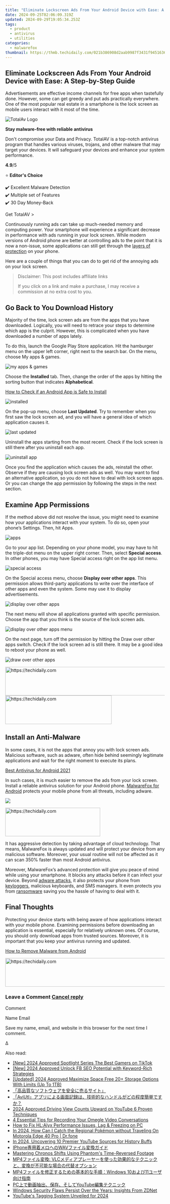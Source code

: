 ```yaml
---
title: "Eliminate Lockscreen Ads From Your Android Device with Ease: A Step-by-Step Guide"
date: 2024-09-25T02:06:09.319Z
updated: 2024-09-29T19:05:34.253Z
tags:
  - product
  - antivirus
  - utilities
categories:
  - malwarefox
thumbnail: https://thmb.techidaily.com/021b386908d2aab9987f3431f9451636e6368aadab9296b545a53a53a62cf42a.jpg
---
```


## Eliminate Lockscreen Ads From Your Android Device with Ease: A Step-by-Step Guide

Advertisements are effective income channels for free apps when tastefully done. However, some can get greedy and put ads practically everywhere. One of the most popular real estate in a smartphone is the lock screen as mobile users interact with it most of the time.

![TotalAv Logo](https://www.malwarefox.com/wp-content/uploads/2024/02/totalav-svg.webp "totalav-svg")

**Stay malware-free with reliable antivirus**

Don't compromise your Data and Privacy. TotalAV is a top-notch antivirus program that handles various viruses, trojans, and other malware that may target your devices. It will safeguard your devices and enhance your system performance.

**4.9**/5

⭐ **Editor's Choice**

✔️ Excellent Malware Detection  
✔️ Multiple set of Features  
✔️ 30 Day Money-Back

[](https://tools.techidaily.com/malwarefox/products/) Get TotalAV > 

Continuously running ads can take up much-needed memory and computing power. Your smartphone will experience a significant decrease in performance with ads running in your lock screen. While modern versions of Android phone are better at controlling ads to the point that it is now a non-issue, some applications can still get through the [layers of protection](https://tools.techidaily.com/malwarefox/products/) on your phone.

Here are a couple of things that you can do to get rid of the annoying ads on your lock screen.

>  Disclaimer: This post includes affiliate links
>
>  If you click on a link and make a purchase, I may receive a commission at no extra cost to you.
>

## Go Back to You Download History

Majority of the time, lock screen ads are from the apps that you have downloaded. Logically, you will need to retrace your steps to determine which app is the culprit. However, this is complicated when you have downloaded a number of apps lately.

To do this, launch the Google Play Store application. Hit the hamburger menu on the upper left corner, right next to the search bar. On the menu, choose My apps & games.

![my apps & games](https://www.malwarefox.com/wp-content/uploads/2019/05/1.jpg)

Choose the **Installed** tab. Then, change the order of the apps by hitting the sorting button that indicates **Alphabetical**.

[How to Check if an Android App is Safe to Install](https://tools.techidaily.com/malwarefox/products/)

![installed](https://www.malwarefox.com/wp-content/uploads/2019/05/2.jpg)

On the pop-up menu, choose **Last Updated**. Try to remember when you first saw the lock screen ad, and you will have a general idea of which application causes it.

![last updated](https://www.malwarefox.com/wp-content/uploads/2019/05/3.jpg)

Uninstall the apps starting from the most recent. Check if the lock screen is still there after you uninstall each app.

![uninstall app](https://www.malwarefox.com/wp-content/uploads/2019/05/4.jpg)

Once you find the application which causes the ads, reinstall the other. Observe if they are causing lock screen ads as well. You may want to find an alternative application, so you do not have to deal with lock screen apps. Or you can change the app permission by following the steps in the next section.

## Examine App Permissions

If the method above did not resolve the issue, you might need to examine how your applications interact with your system. To do so, open your phone’s Settings. Then, hit Apps.

![apps](https://www.malwarefox.com/wp-content/uploads/2019/05/5.jpg)

Go to your app list. Depending on your phone model, you may have to hit the triple-dot menu on the upper right corner. Then, select **Special access**. In other phones, you may have Special access right on the app list menu.

![special access](https://www.malwarefox.com/wp-content/uploads/2019/05/6.jpg)

On the Special access menu, choose **Display over other apps**. This permission allows third-party applications to write over the interface of other apps and even the system. Some may use it to display advertisements.

![display over other apps](https://www.malwarefox.com/wp-content/uploads/2019/05/7.jpg)

The next menu will show all applications granted with specific permission. Choose the app that you think is the source of the lock screen ads.

![display over other apps menu](https://www.malwarefox.com/wp-content/uploads/2019/05/8.jpg)

On the next page, turn off the permission by hitting the Draw over other apps switch. Check if the lock screen ad is still there. It may be a good idea to reboot your phone as well.

![draw over other apps](https://www.malwarefox.com/wp-content/uploads/2019/05/9.jpg)

<!-- affiliate ads begin -->
<a href="https://appsumo.8odi.net/c/5597632/2043618/7443" target="_top" id="2043618">
  <img src="//a.impactradius-go.com/display-ad/7443-2043618" border="0" alt="https://techidaily.com" width="728" height="90"/>
</a>
<img height="0" width="0" src="https://appsumo.8odi.net/i/5597632/2043618/7443" style="position:absolute;visibility:hidden;" border="0" />
<!-- affiliate ads end -->

<!-- affiliate ads begin -->
<a href="https://aligracehair.sjv.io/c/5597632/2135372/19272" target="_top" id="2135372">
  <img src="//a.impactradius-go.com/display-ad/19272-2135372" border="0" alt="https://techidaily.com" width="336" height="90"/>
</a>
<img height="0" width="0" src="https://aligracehair.sjv.io/i/5597632/2135372/19272" style="position:absolute;visibility:hidden;" border="0" />
<!-- affiliate ads end -->

## Install an Anti-Malware

In some cases, it is not the apps that annoy you with lock screen ads. Malicious software, such as adware, often hide behind seemingly legitimate applications and wait for the right moment to execute its plans.

[Best Antivirus for Android 2021](https://tools.techidaily.com/malwarefox/products/)

In such cases, it is much easier to remove the ads from your lock screen. Install a reliable antivirus solution for your Android phone. [MalwareFox for Android](https://tools.techidaily.com/malwarefox/products/) protects your mobile phone from all threats, including adware.

![](https://www.malwarefox.com/wp-content/uploads/2018/07/Splash-Screen.jpg)

<!-- affiliate ads begin -->
<a href="https://malaysia-healthcare-travel-council.pxf.io/c/5597632/1557742/17382" target="_top" id="1557742">
  <img src="//a.impactradius-go.com/display-ad/17382-1557742" border="0" alt="https://techidaily.com" width="300" height="90"/>
</a>
<img height="0" width="0" src="https://malaysia-healthcare-travel-council.pxf.io/i/5597632/1557742/17382" style="position:absolute;visibility:hidden;" border="0" />
<!-- affiliate ads end -->

It has aggressive detection by taking advantage of cloud technology. That means, MalwareFox is always updated and will protect your device from any malicious software. Moreover, your usual routine will not be affected as it can scan 350% faster than most Android antivirus.

Moreover, MalwareFox’s advanced protection will give you peace of mind while using your smartphone. It blocks any attacks before it can infect your device. Beyond [adware attacks](https://tools.techidaily.com/malwarefox/products/), it also protects your phone from [keyloggers](https://tools.techidaily.com/malwarefox/products/), malicious keyboards, and SMS managers. It even protects you from [ransomware](https://tools.techidaily.com/malwarefox/products/) saving you the hassle of having to deal with it.

## Final Thoughts

Protecting your device starts with being aware of how applications interact with your mobile phone. Examining permissions before downloading an application is essential, especially for relatively unknown ones. Of course, you should only download apps from trusted sources. Moreover, it is important that you keep your antivirus running and updated.

[How to Remove Malware from Android](https://tools.techidaily.com/malwarefox/products/)

<!-- affiliate ads begin -->
<a href="https://zebaoaffiliateprogram.pxf.io/c/5597632/2137973/21526" target="_top" id="2137973">
  <img src="//a.impactradius-go.com/display-ad/21526-2137973" border="0" alt="https://techidaily.com" width="728" height="90"/>
</a>
<img height="0" width="0" src="https://zebaoaffiliateprogram.pxf.io/i/5597632/2137973/21526" style="position:absolute;visibility:hidden;" border="0" />
<!-- affiliate ads end -->

### Leave a Comment [Cancel reply](https://tools.techidaily.com/malwarefox/products/)

Comment

Name Email 

Save my name, email, and website in this browser for the next time I comment.

Δ

<ins class="adsbygoogle"
     style="display:block"
     data-ad-format="autorelaxed"
     data-ad-client="ca-pub-7571918770474297"
     data-ad-slot="1223367746"></ins>

<ins class="adsbygoogle"
     style="display:block"
     data-ad-client="ca-pub-7571918770474297"
     data-ad-slot="8358498916"
     data-ad-format="auto"
     data-full-width-responsive="true"></ins>

<span class="atpl-alsoreadstyle">Also read:</span>
<div><ul>
<li><a href="https://tiktok-videos.techidaily.com/new-2024-approved-spotlight-series-the-best-gamers-on-tiktok/"><u>[New] 2024 Approved Spotlight Series The Best Gamers on TikTok</u></a></li>
<li><a href="https://facebook-video-recording.techidaily.com/new-2024-approved-unlock-fb-seo-potential-with-keyword-rich-strategies/"><u>[New] 2024 Approved Unlock FB SEO Potential with Keyword-Rich Strategies</u></a></li>
<li><a href="https://fox-access.techidaily.com/updated-2024-approved-maximize-space-free-20plus-storage-options-with-limits-up-to-1tb/"><u>[Updated] 2024 Approved Maximize Space Free 20+ Storage Options With Limits (Up To 1TB)</u></a></li>
<li><a href="https://win-hot.techidaily.com/44cm6auy5zob6loq44gq44k944ov44oi44km44kn44ki44ks5a6j5ywo44gr5aoy44kl44k144kk44oi44cn/"><u>「高品質なソフトウェアを安全に売るサイト」</u></a></li>
<li><a href="https://win-hot.techidaily.com/1726030394773-aviutl/"><u>「AviUtl」アプリによる画面記録は、技術的なハンドルがどの程度簡単ですか？</u></a></li>
<li><a href="https://youtube-clips.techidaily.com/2024-approved-driving-view-counts-upward-on-youtube-6-proven-techniques/"><u>2024 Approved Driving View Counts Upward on YouTube 6 Proven Techniques</u></a></li>
<li><a href="https://win-hot.techidaily.com/4-essential-tips-for-recording-your-omegle-video-conversations/"><u>4 Essential Tips for Recording Your Omegle Video Conversations</u></a></li>
<li><a href="https://win-blog.techidaily.com/how-to-fix-hlalyx-performance-issues-lag-and-freezing-on-pc/"><u>How to Fix HL:Alyx Performance Issues, Lag & Freezing on PC</u></a></li>
<li><a href="https://android-pokemon-go.techidaily.com/in-2024-how-can-i-catch-the-regional-pokemon-without-traveling-on-motorola-edge-40-pro-drfone-by-drfone-virtual-android/"><u>In 2024, How Can I Catch the Regional Pokémon without Traveling On Motorola Edge 40 Pro | Dr.fone</u></a></li>
<li><a href="https://youtube-data.techidaily.com/24-uncovering-10-premier-youtube-sources-for-history-buffs/"><u>In 2024, Uncovering 10 Premier YouTube Sources for History Buffs</u></a></li>
<li><a href="https://win-hot.techidaily.com/1726029574815-iphonewav/"><u>IPhone専用着メロへのWAVファイル変換ガイド</u></a></li>
<li><a href="https://fox-hovers.techidaily.com/mastering-chronos-shifts-using-phantoms-time-reversed-footage/"><u>Mastering Chronos Shifts Using Phantom's Time-Reversed Footage</u></a></li>
<li><a href="https://win-hot.techidaily.com/1726030612148-mp4-vlc/"><u>MP4ファイル変換: VLCメディアプレーヤーを使った効果的なテクニックと、変換が不可能な場合の代替オプション</u></a></li>
<li><a href="https://win-hot.techidaily.com/1726030441304-mp4windows-1011/"><u>MP4ファイルを修正するための基本的な手順：Windows 10および11ユーザ向け指南</u></a></li>
<li><a href="https://win-hot.techidaily.com/1726027394996-pcyoutube/"><u>PC上で動画抽出、保存、そしてYouTube編集テクニック</u></a></li>
<li><a href="https://win-hot.techidaily.com/windows-security-flaws-persist-over-the-years-insights-from-zdnet/"><u>Windows Security Flaws Persist Over the Years: Insights From ZDNet</u></a></li>
<li><a href="https://youtube-tips.techidaily.com/bes-tagging-system-unveiled-for-2024/"><u>YouTube's Tagging System Unveiled for 2024</u></a></li>
</ul></div>


